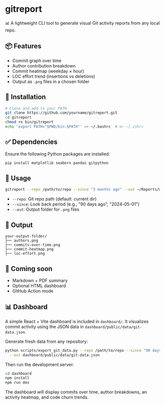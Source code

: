 # gitreport

📊 A lightweight CLI tool to generate visual Git activity reports from any local repo.

## 📦 Features

- Commit graph over time
- Author contribution breakdown
- Commit heatmap (weekday × hour)
- LOC effort trend (insertions vs deletions)
- Output as `.png` files in a chosen folder

## 🚀 Installation

```bash
# Clone and add to your PATH
git clone https://github.com/yourname/gitreport.git
cd gitreport
chmod +x bin/gitreport
echo 'export PATH="$PWD/bin:$PATH"' >> ~/.bashrc  # or ~/.zshrc
```

## ✅ Dependencies

Ensure the following Python packages are installed:

```bash
pip install matplotlib seaborn pandas gitpython
```

## 🧠 Usage

```bash
gitreport --repo /path/to/repo --since "3 months ago" --out ~/Reports/my-repo
```

- `--repo`: Git repo path (default: current dir)
- `--since`: Look back period (e.g., "90 days ago", "2024-05-01")
- `--out`: Output folder for `.png` files

## 📁 Output

```
your-output-folder/
├── authors.png
├── commits-over-time.png
├── commit-heatmap.png
├── loc-effort.png
```

## 📝 Coming soon

- Markdown + PDF summary
- Optional HTML dashboard
- GitHub Action mode

## 📊 Dashboard

A simple React + Vite dashboard is included in `dashboard/`. It visualizes commit
activity using the JSON data in `dashboard/public/data/git-data.json`.

Generate fresh data from any repository:

```bash
python scripts/export_git_data.py --repo /path/to/repo --since "90 days ago" \
  --out dashboard/public/data/git-data.json
```

Then run the development server:

```bash
cd dashboard
npm install
npm run dev
```

The dashboard will display commits over time, author breakdowns, an activity
heatmap, and code churn trends.

